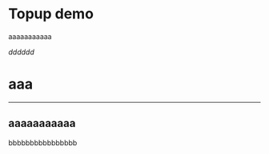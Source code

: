 # Topup demo
####
aaaaaaaaaaa

*dddddd*

aaa
====

**********
aaaaaaaaaaa
-------------------------
bbbbbbbbbbbbbbbb
